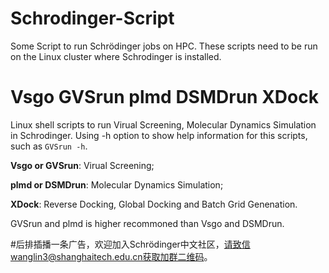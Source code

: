 # Schrodinger-Script
Some Script to run Schrödinger jobs on HPC.
These scripts need to be run on the Linux cluster where Schrodinger is installed.

Vsgo GVSrun plmd DSMDrun XDock
=====
Linux shell scripts to run Virual Screening, Molecular Dynamics Simulation in Schrodinger.
Using -h option to show help information for this scripts, such as `GVSrun -h`.

   **Vsgo or GVSrun**: Virual Screening;

   **plmd or DSMDrun**: Molecular Dynamics Simulation;

   **XDock**: Reverse Docking, Global Docking and Batch Grid Genenation.

GVSrun and plmd is higher recommoned than Vsgo and DSMDrun.

#后排插播一条广告，欢迎加入Schrödinger中文社区，请致信wanglin3@shanghaitech.edu.cn获取加群二维码。
